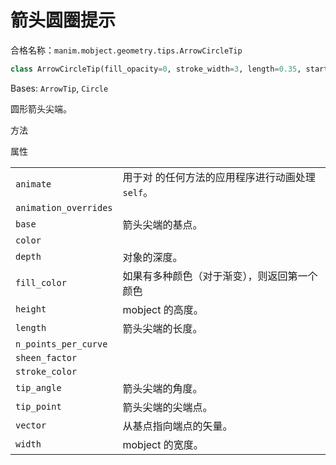 # 箭头圆圈提示

合格名称：`manim.mobject.geometry.tips.ArrowCircleTip`


```py
class ArrowCircleTip(fill_opacity=0, stroke_width=3, length=0.35, start_angle=3.141592653589793, **kwargs)
```

Bases: `ArrowTip`, `Circle`

圆形箭头尖端。

方法



属性

|||
|-|-|
`animate`|用于对 的任何方法的应用程序进行动画处理`self`。
`animation_overrides`|
`base`|箭头尖端的基点。
`color`|
`depth`|对象的深度。
`fill_color`|如果有多种颜色（对于渐变），则返回第一个颜色
`height`|mobject 的高度。
`length`|箭头尖端的长度。
`n_points_per_curve`|
`sheen_factor`|
`stroke_color`|
`tip_angle`|箭头尖端的角度。
`tip_point`|箭头尖端的尖端点。
`vector`|从基点指向端点的矢量。
`width`|mobject 的宽度。
